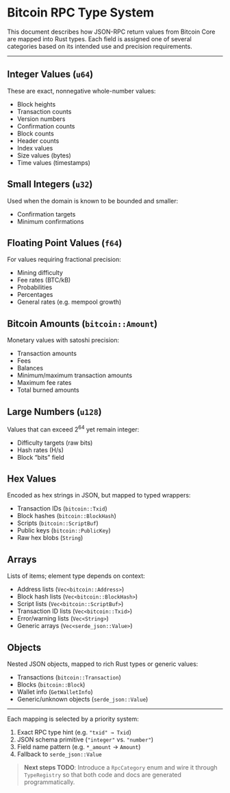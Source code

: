 # Bitcoin RPC Type System

This document describes how JSON-RPC return values from Bitcoin Core are mapped into Rust types. Each field is assigned one of several categories based on its intended use and precision requirements.

---

## Integer Values (`u64`)

These are exact, nonnegative whole-number values:

- Block heights
- Transaction counts
- Version numbers
- Confirmation counts
- Block counts
- Header counts
- Index values
- Size values (bytes)
- Time values (timestamps)

## Small Integers (`u32`)

Used when the domain is known to be bounded and smaller:

- Confirmation targets
- Minimum confirmations

## Floating Point Values (`f64`)

For values requiring fractional precision:

- Mining difficulty
- Fee rates (BTC/kB)
- Probabilities
- Percentages
- General rates (e.g. mempool growth)

## Bitcoin Amounts (`bitcoin::Amount`)

Monetary values with satoshi precision:

- Transaction amounts
- Fees
- Balances
- Minimum/maximum transaction amounts
- Maximum fee rates
- Total burned amounts

## Large Numbers (`u128`)

Values that can exceed 2<sup>64</sup> yet remain integer:

- Difficulty targets (raw bits)
- Hash rates (H/s)
- Block “bits” field

## Hex Values

Encoded as hex strings in JSON, but mapped to typed wrappers:

- Transaction IDs (`bitcoin::Txid`)
- Block hashes (`bitcoin::BlockHash`)
- Scripts (`bitcoin::ScriptBuf`)
- Public keys (`bitcoin::PublicKey`)
- Raw hex blobs (`String`)

## Arrays

Lists of items; element type depends on context:

- Address lists (`Vec<bitcoin::Address>`)
- Block hash lists (`Vec<bitcoin::BlockHash>`)
- Script lists (`Vec<bitcoin::ScriptBuf>`)
- Transaction ID lists (`Vec<bitcoin::Txid>`)
- Error/warning lists (`Vec<String>`)
- Generic arrays (`Vec<serde_json::Value>`)

## Objects

Nested JSON objects, mapped to rich Rust types or generic values:

- Transactions (`bitcoin::Transaction`)
- Blocks (`bitcoin::Block`)
- Wallet info (`GetWalletInfo`)
- Generic/unknown objects (`serde_json::Value`)

---

Each mapping is selected by a priority system:

1. Exact RPC type hint (e.g. `"txid" → Txid`)
2. JSON schema primitive (`"integer"` vs. `"number"`)
3. Field name pattern (e.g. `*_amount` → `Amount`)
4. Fallback to `serde_json::Value`

> **Next steps TODO**: Introduce a `RpcCategory` enum and wire it through `TypeRegistry` so that both code and docs are generated programmatically.
